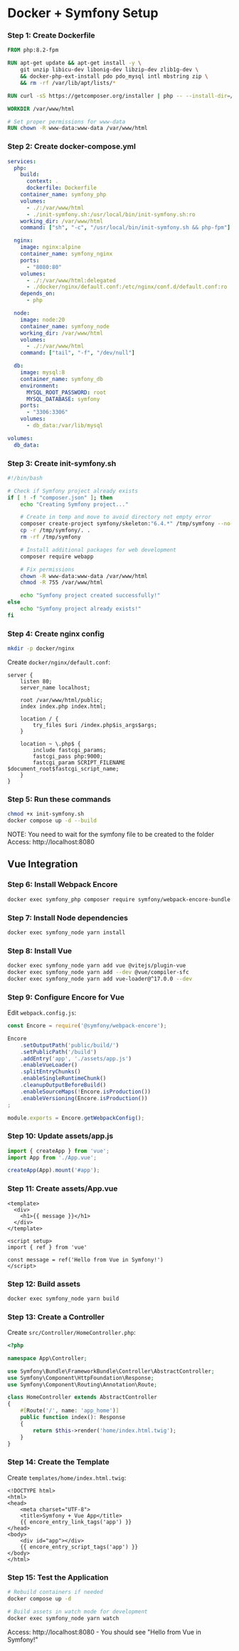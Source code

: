 # Docker + Symfony Setup

### Step 1: Create Dockerfile
```dockerfile
FROM php:8.2-fpm

RUN apt-get update && apt-get install -y \
    git unzip libicu-dev libonig-dev libzip-dev zlib1g-dev \
    && docker-php-ext-install pdo pdo_mysql intl mbstring zip \
    && rm -rf /var/lib/apt/lists/*

RUN curl -sS https://getcomposer.org/installer | php -- --install-dir=/usr/local/bin --filename=composer

WORKDIR /var/www/html

# Set proper permissions for www-data
RUN chown -R www-data:www-data /var/www/html
```

### Step 2: Create docker-compose.yml
```yaml
services:
  php:
    build:
      context: .
      dockerfile: Dockerfile
    container_name: symfony_php
    volumes:
      - ./:/var/www/html
      - ./init-symfony.sh:/usr/local/bin/init-symfony.sh:ro
    working_dir: /var/www/html
    command: ["sh", "-c", "/usr/local/bin/init-symfony.sh && php-fpm"]

  nginx:
    image: nginx:alpine
    container_name: symfony_nginx
    ports:
      - "8080:80"
    volumes:
      - ./:/var/www/html:delegated
      - ./docker/nginx/default.conf:/etc/nginx/conf.d/default.conf:ro
    depends_on:
      - php

  node:
    image: node:20
    container_name: symfony_node
    working_dir: /var/www/html
    volumes:
      - ./:/var/www/html
    command: ["tail", "-f", "/dev/null"]

  db:
    image: mysql:8
    container_name: symfony_db
    environment:
      MYSQL_ROOT_PASSWORD: root
      MYSQL_DATABASE: symfony
    ports:
      - "3306:3306"
    volumes:
      - db_data:/var/lib/mysql

volumes:
  db_data:
```

### Step 3: Create init-symfony.sh
```bash
#!/bin/bash

# Check if Symfony project already exists
if [ ! -f "composer.json" ]; then
    echo "Creating Symfony project..."

    # Create in temp and move to avoid directory not empty error
    composer create-project symfony/skeleton:"6.4.*" /tmp/symfony --no-interaction --prefer-dist
    cp -r /tmp/symfony/. .
    rm -rf /tmp/symfony

    # Install additional packages for web development
    composer require webapp

    # Fix permissions
    chown -R www-data:www-data /var/www/html
    chmod -R 755 /var/www/html

    echo "Symfony project created successfully!"
else
    echo "Symfony project already exists!"
fi
```

### Step 4: Create nginx config
```bash
mkdir -p docker/nginx
```

Create `docker/nginx/default.conf`:
```nginx
server {
    listen 80;
    server_name localhost;

    root /var/www/html/public;
    index index.php index.html;

    location / {
        try_files $uri /index.php$is_args$args;
    }

    location ~ \.php$ {
        include fastcgi_params;
        fastcgi_pass php:9000;
        fastcgi_param SCRIPT_FILENAME $document_root$fastcgi_script_name;
    }
}
```

### Step 5: Run these commands
```bash
chmod +x init-symfony.sh
docker compose up -d --build
```
NOTE: You need to wait for the symfony file to be created to the folder
Access: http://localhost:8080

## Vue Integration

### Step 6: Install Webpack Encore
```bash
docker exec symfony_php composer require symfony/webpack-encore-bundle
```

### Step 7: Install Node dependencies
```bash
docker exec symfony_node yarn install
```

### Step 8: Install Vue
```bash
docker exec symfony_node yarn add vue @vitejs/plugin-vue
docker exec symfony_node yarn add --dev @vue/compiler-sfc
docker exec symfony_node yarn add vue-loader@^17.0.0 --dev
```

### Step 9: Configure Encore for Vue
Edit `webpack.config.js`:
```js
const Encore = require('@symfony/webpack-encore');

Encore
    .setOutputPath('public/build/')
    .setPublicPath('/build')
    .addEntry('app', './assets/app.js')
    .enableVueLoader()
    .splitEntryChunks()
    .enableSingleRuntimeChunk()
    .cleanupOutputBeforeBuild()
    .enableSourceMaps(!Encore.isProduction())
    .enableVersioning(Encore.isProduction())
;

module.exports = Encore.getWebpackConfig();
```

### Step 10: Update assets/app.js
```js
import { createApp } from 'vue';
import App from './App.vue';

createApp(App).mount('#app');
```

### Step 11: Create assets/App.vue
```vue
<template>
  <div>
    <h1>{{ message }}</h1>
  </div>
</template>

<script setup>
import { ref } from 'vue'

const message = ref('Hello from Vue in Symfony!')
</script>
```

### Step 12: Build assets
```bash
docker exec symfony_node yarn build
```

### Step 13: Create a Controller
Create `src/Controller/HomeController.php`:
```php
<?php

namespace App\Controller;

use Symfony\Bundle\FrameworkBundle\Controller\AbstractController;
use Symfony\Component\HttpFoundation\Response;
use Symfony\Component\Routing\Annotation\Route;

class HomeController extends AbstractController
{
    #[Route('/', name: 'app_home')]
    public function index(): Response
    {
        return $this->render('home/index.html.twig');
    }
}
```

### Step 14: Create the Template
Create `templates/home/index.html.twig`:
```twig
<!DOCTYPE html>
<html>
<head>
    <meta charset="UTF-8">
    <title>Symfony + Vue App</title>
    {{ encore_entry_link_tags('app') }}
</head>
<body>
    <div id="app"></div>
    {{ encore_entry_script_tags('app') }}
</body>
</html>
```

### Step 15: Test the Application
```bash
# Rebuild containers if needed
docker compose up -d

# Build assets in watch mode for development
docker exec symfony_node yarn watch
```

Access: http://localhost:8080 - You should see "Hello from Vue in Symfony!"